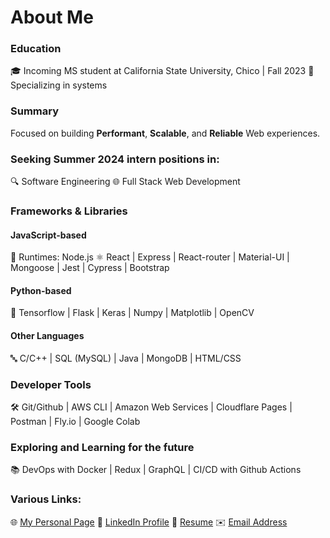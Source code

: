 # About Me

### Education

🎓 Incoming MS student at California State University, Chico | Fall 2023
🔬 Specializing in systems

### Summary

Focused on building **Performant**, **Scalable**, and **Reliable** Web experiences.

### Seeking Summer 2024 intern positions in:

🔍 Software Engineering
🌐 Full Stack Web Development

### Frameworks & Libraries

#### JavaScript-based

🔧 Runtimes: Node.js
⚛️ React | Express | React-router | Material-UI | Mongoose | Jest | Cypress | Bootstrap

#### Python-based

🐍 Tensorflow | Flask | Keras | Numpy | Matplotlib | OpenCV

#### Other Languages

🔤 C/C++ | SQL (MySQL) | Java | MongoDB | HTML/CSS

### Developer Tools

🛠️ Git/Github | AWS CLI | Amazon Web Services | Cloudflare Pages | Postman | Fly.io | Google Colab

### Exploring and Learning for the future

📚 DevOps with Docker | Redux | GraphQL | CI/CD with Github Actions

### Various Links:

🌐 [My Personal Page](https://tusharreddy.com/)
📎 [LinkedIn Profile](https://www.linkedin.com/in/tushar-reddy/)
📄 [Resume](https://tusharreddy.com/static/media/tushar-resume.a377a146b843afd64225.pdf)
✉️ [Email Address](mailto:tusharreddy2023@gmail.com)
